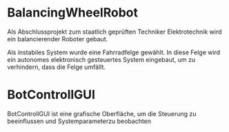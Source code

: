 BalancingWheelRobot
===================

Als Abschlussprojekt zum staatlich geprüften Techniker Elektrotechnik wird ein balancierender Roboter gebaut.


Als instabiles System wurde eine Fahrradfelge gewählt. 
In diese Felge wird ein autonomes elektronisch gesteuertes System eingebaut, um zu verhindern, dass die Felge umfällt.


BotControllGUI
===================

BotControllGUI ist eine grafische Oberfläche, um die Steuerung zu beeinflussen und Systemparameterzu beobachten
